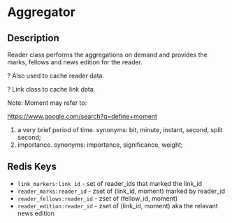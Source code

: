 Aggregator
==========

Description
-----------
Reader class performs the aggregations on demand 
and provides the marks, fellows and news edition for the reader.

? Also used to cache reader data.

? Link class to cache link data.

Note: Moment may refer to:

<https://www.google.com/search?q=define+moment>

  1. a very brief period of time.
  synonyms: bit, minute, instant, second, split second;
  2. importance.
  synonyms: importance, significance, weight;

Redis Keys
----------
  * `link_markers:link_id` - set of reader_ids that marked the link_id
  * `reader_marks:reader_id` - zset of (link_id, moment) marked by reader_id
  * `reader_fellows:reader_id` - zset of (fellow_id, moment)
  * `reader_edition:reader_id` - zset of (link_id, moment) aka the 
  relavant news edition
